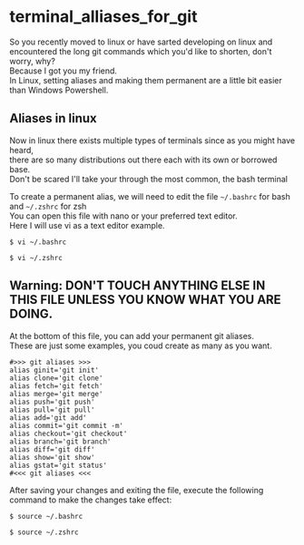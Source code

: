 # terminal_alliases_for_git
So you recently moved to linux or have sarted developing on linux and<br>
encountered the long git commands which you'd like to shorten, don't worry, why?<br>
Because I got you my friend.<br>
In Linux, setting aliases and making them permanent are a little bit easier than Windows Powershell.<br>

## Aliases in linux
Now in linux there exists multiple types of terminals since as you might have heard,<br>
there are so many distributions out there each with its own or borrowed base.<br>
Don't be scared I'll take your through the most common, the bash terminal<br>

To create a permanent alias, we will need to edit the file `~/.bashrc` for bash and `~/.zshrc` for zsh<br>
You can open this file with nano or your preferred text editor.<br>
Here I will use vi as a text editor example.<br>

```
$ vi ~/.bashrc
```
```
$ vi ~/.zshrc
```

## Warning: DON'T TOUCH ANYTHING ELSE IN THIS FILE UNLESS YOU KNOW WHAT YOU ARE DOING.
At the bottom of this file, you can add your permanent git aliases.<br>
These are just some examples, you coud create as many as you want.<br>

```
#>>> git aliases >>>
alias ginit='git init'
alias clone='git clone'
alias fetch='git fetch'
alias merge='git merge'
alias push='git push'
alias pull='git pull'
alias add='git add'
alias commit='git commit -m'
alias checkout='git checkout'
alias branch='git branch'
alias diff='git diff'
alias show='git show'
alias gstat='git status'
#<<< git aliases <<<
```

After saving your changes and exiting the file, execute the following command to make the changes take effect:

```
$ source ~/.bashrc
```
```
$ source ~/.zshrc
```
